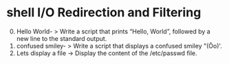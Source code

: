 # shell I/O Redirection and Filtering
0. Hello World- > Write a script that prints “Hello, World”, followed by a new line to the standard output.
1. confused smiley- > Write a script that displays a confused smiley "(Ôo)'.
2. Lets display a file -> Display the content of the /etc/passwd file.

